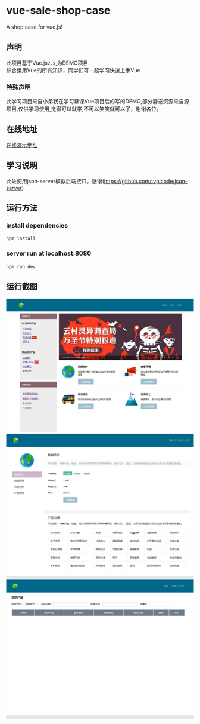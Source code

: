 # vue-sale-shop-case
A shop case for vue.js!

## 声明
此项目基于Vue.js`2.x`,为DEMO项目.<br>
综合运用Vue的所有知识，同学们可一起学习快速上手Vue

### 特殊声明
此学习项目来自小弟我在学习慕课Vue项目后的写的DEMO,部分静态资源来自源项目.仅供学习使用,觉得可以就学,不可以笑笑就可以了，谢谢各位。

## 在线地址
[在线演示地址](http://learntolearn.cn/ "Vue项目在线演示")

## 学习说明
此处使用json-server模拟后端接口。感谢(https://github.com/typicode/json-server)

## 运行方法
### install dependencies
    npm install
### server run at localhost:8080
    npm run dev
    
## 运行截图
![github](https://github.com/congWang9496/vue-sale-shop-case/blob/master/screenshot/screenshot1.jpg) 
![github](https://github.com/congWang9496/vue-sale-shop-case/blob/master/screenshot/screenshot2.jpg) 
![github](https://github.com/congWang9496/vue-sale-shop-case/blob/master/screenshot/screenshot3.jpg) 

